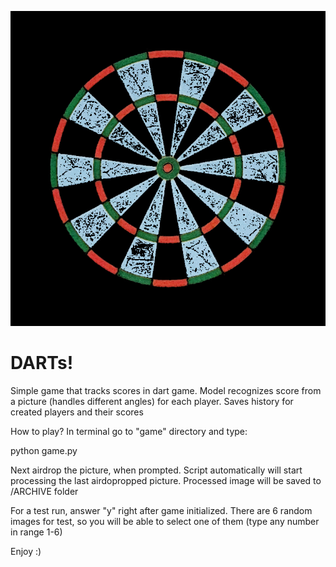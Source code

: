 ![title_img](./imgs/title.JPG)
# DARTs!
Simple game that tracks scores in dart game. Model recognizes score from a picture (handles different angles) for each player. Saves history for created players and their scores

How to play? In terminal go to "game" directory and type:

python game.py

Next airdrop the picture, when prompted. Script automatically will start processing the last airdopropped picture. Processed image will be saved to /ARCHIVE folder

For a test run, answer "y" right after game initialized. There are 6 random images for test, so you will be able to select one of them (type any number in range 1-6)

Enjoy :)